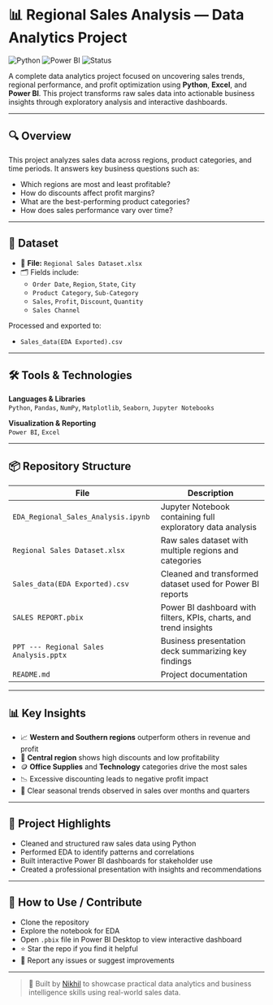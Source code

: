 # 📊 Regional Sales Analysis — Data Analytics Project

![Python](https://img.shields.io/badge/Python-3.9-blue?logo=python)
![Power BI](https://img.shields.io/badge/PowerBI-Dashboard-yellow?logo=powerbi)
![Status](https://img.shields.io/badge/Status-Completed-brightgreen)

A complete data analytics project focused on uncovering sales trends, regional performance, and profit optimization using **Python**, **Excel**, and **Power BI**. This project transforms raw sales data into actionable business insights through exploratory analysis and interactive dashboards.

---

## 🔍 Overview

This project analyzes sales data across regions, product categories, and time periods. It answers key business questions such as:
- Which regions are most and least profitable?
- How do discounts affect profit margins?
- What are the best-performing product categories?
- How does sales performance vary over time?

---

## 📁 Dataset

- 📄 **File:** `Regional Sales Dataset.xlsx`
- 🗂️ Fields include:
  - `Order Date`, `Region`, `State`, `City`
  - `Product Category`, `Sub-Category`
  - `Sales`, `Profit`, `Discount`, `Quantity`
  - `Sales Channel`

Processed and exported to:
- `Sales_data(EDA Exported).csv`

---

## 🛠️ Tools & Technologies

**Languages & Libraries**  
`Python`, `Pandas`, `NumPy`, `Matplotlib`, `Seaborn`, `Jupyter Notebooks`

**Visualization & Reporting**  
`Power BI`, `Excel`

---

## 📦 Repository Structure

| File                                  | Description                                                       |
|---------------------------------------|-------------------------------------------------------------------|
| `EDA_Regional_Sales_Analysis.ipynb`   | Jupyter Notebook containing full exploratory data analysis         |
| `Regional Sales Dataset.xlsx`         | Raw sales dataset with multiple regions and categories             |
| `Sales_data(EDA Exported).csv`        | Cleaned and transformed dataset used for Power BI reports          |
| `SALES REPORT.pbix`                   | Power BI dashboard with filters, KPIs, charts, and trend insights  |
| `PPT --- Regional Sales Analysis.pptx`| Business presentation deck summarizing key findings                |
| `README.md`                           | Project documentation                                              |

---

## 📊 Key Insights

- 📈 **Western and Southern regions** outperform others in revenue and profit  
- 🔻 **Central region** shows high discounts and low profitability  
- 🪙 **Office Supplies** and **Technology** categories drive the most sales  
- 📉 Excessive discounting leads to negative profit impact  
- 📅 Clear seasonal trends observed in sales over months and quarters

---

## 🎯 Project Highlights

- Cleaned and structured raw sales data using Python  
- Performed EDA to identify patterns and correlations  
- Built interactive Power BI dashboards for stakeholder use  
- Created a professional presentation with insights and recommendations

---

## 🤝 How to Use / Contribute

- Clone the repository  
- Explore the notebook for EDA  
- Open `.pbix` file in Power BI Desktop to view interactive dashboard  
- ⭐ Star the repo if you find it helpful  
- 🐛 Report any issues or suggest improvements  

---

> 🚀 Built by [Nikhil](https://github.com/nikhilScripts) to showcase practical data analytics and business intelligence skills using real-world sales data.

<!-- commit 1 -->

<!-- commit 2 -->

<!-- commit 3 -->

<!-- commit 4 -->

<!-- commit 5 -->

<!-- commit 6 -->

<!-- commit 7 -->

<!-- commit 8 -->

<!-- commit 9 -->

<!-- commit 10 -->

<!-- commit 11 -->

<!-- commit 12 -->

<!-- commit 13 -->

<!-- commit 14 -->

<!-- commit 15 -->

<!-- commit 16 -->

<!-- commit 17 -->

<!-- commit 18 -->
